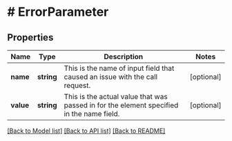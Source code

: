 # # ErrorParameter

## Properties

Name | Type | Description | Notes
------------ | ------------- | ------------- | -------------
**name** | **string** | This is the name of input field that caused an issue with the call request. | [optional]
**value** | **string** | This is the actual value that was passed in for the element specified in the name field. | [optional]

[[Back to Model list]](../../README.md#models) [[Back to API list]](../../README.md#endpoints) [[Back to README]](../../README.md)
